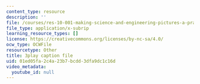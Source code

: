 ```yaml
---
content_type: resource
description: ''
file: /courses/res-10-001-making-science-and-engineering-pictures-a-practical-guide-to-presenting-your-work-spring-2016/01ed05fa2c4a23b7bcdd3dfa9dc1c16d_t5_ymNZGsCI.srt
file_type: application/x-subrip
learning_resource_types: []
license: https://creativecommons.org/licenses/by-nc-sa/4.0/
ocw_type: OCWFile
resourcetype: Other
title: 3play caption file
uid: 01ed05fa-2c4a-23b7-bcdd-3dfa9dc1c16d
video_metadata:
  youtube_id: null
---
```


